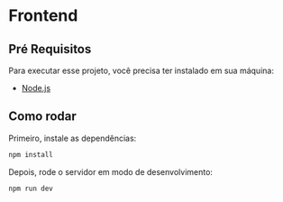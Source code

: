# Frontend


## Pré Requisitos

Para executar esse projeto, você precisa ter instalado em sua máquina:

- [Node.js](https://nodejs.org/en/)

## Como rodar

Primeiro, instale as dependências:

```bash
npm install
```

Depois, rode o servidor em modo de desenvolvimento:

```bash
npm run dev
```

